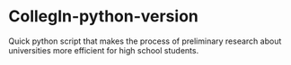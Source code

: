 # CollegIn-python-version
Quick python script that makes the process of preliminary research about universities more efficient for high school students.
